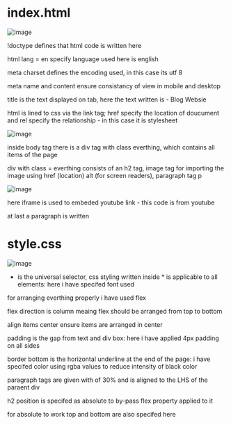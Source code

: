 # index.html

![image](https://github.com/EaswaranPottiK/Assignment3Typography/assets/38095510/c2e5ead2-f91a-45ec-81d6-ed52b8790540)

!doctype defines that html code is written here

html lang = en specify language used here is english

meta charset defines the encoding used, in this case its utf 8

meta name and content ensure consistancy of view in mobile and desktop

title is the text displayed on tab, here the text written is - Blog Websie

html is lined to css via the link tag; href specify the location of doucument and rel specify the relationship - in this case it is stylesheet 

![image](https://github.com/EaswaranPottiK/Assignment3Typography/assets/38095510/8f87d670-0293-4e0d-90a8-5551fed0fd35)

inside body tag there is a div tag with class everthing, which contains all items of the page

div with class = everthing consists of an h2 tag, image tag for importing the image using href (location) alt (for screen readers), paragraph tag p

![image](https://github.com/EaswaranPottiK/Assignment3Typography/assets/38095510/7d9efc7f-fffc-4495-8eaa-3e7072dfb532)

here iframe is used to embeded youtube link - this code is from youtube 

at last a paragraph is written 

# style.css

![image](https://github.com/EaswaranPottiK/Assignment3Typography/assets/38095510/c7c37bd9-ec62-4a7a-b0de-20495aba5b6c)


* is the universal selector, css styling written inside * is applicable to all elements: here i have specifed font used

for arranging everthing properly i have used flex 

flex direction is column meaing flex should be arranged from top to bottom 

align items center ensure items are arranged in center 

padding is the gap from text and div box: here i have applied 4px padding on all sides 

border bottom is the horizontal underline at the end of the page: i have specifed color using rgba values to reduce intensity of black color 

paragraph tags are given with of 30% and is aligned to the LHS of the paraent div

h2 position is specifed as absolute to by-pass flex property applied to it 

for absolute to work top and bottom are also specifed here



















